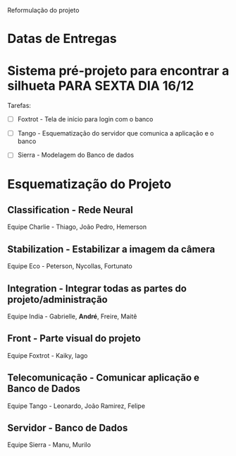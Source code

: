 Reformulação do projeto

# Datas de Entregas


    

# Sistema pré-projeto para encontrar a silhueta **PARA SEXTA DIA 16/12**

Tarefas:
- [ ]  Foxtrot - Tela de início para login com o banco
- [ ]  Tango - Esquematização do servidor que comunica a aplicação e o banco
- [ ]  Sierra - Modelagem do Banco de dados

 
# Esquematização do Projeto

## Classification - Rede Neural

Equipe Charlie - Thiago, João Pedro, Hemerson

## Stabilization - Estabilizar a imagem da câmera

Equipe Eco  - Peterson, Nycollas, Fortunato

## Integration - Integrar todas as partes do projeto/administração

Equipe India - Gabrielle, **André**, Freire, Maitê

## Front - Parte visual do projeto

Equipe Foxtrot - Kaiky, Iago

## Telecomunicação - Comunicar aplicação e Banco de Dados

Equipe Tango - Leonardo, João Ramirez, Felipe

## Servidor - Banco de Dados

Equipe Sierra - Manu, Murilo

